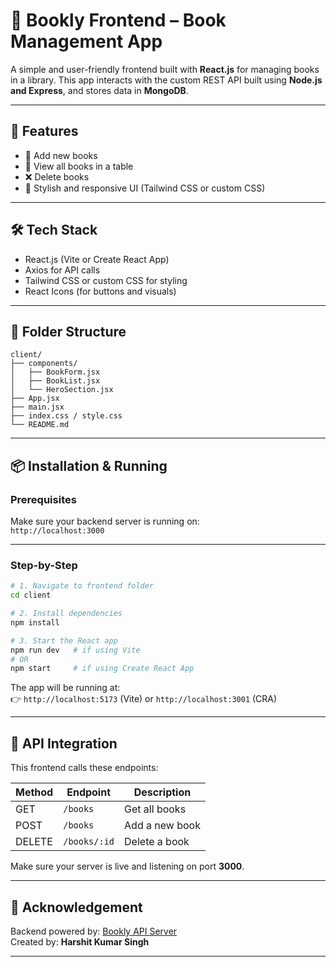 # 📘 Bookly Frontend – Book Management App

A simple and user-friendly frontend built with **React.js** for managing books in a library. This app interacts with the custom REST API built using **Node.js and Express**, and stores data in **MongoDB**.

---

## 🚀 Features

- 📖 Add new books
- 🧾 View all books in a table
- ❌ Delete books
- 🎨 Stylish and responsive UI (Tailwind CSS or custom CSS)

---

## 🛠 Tech Stack

- React.js (Vite or Create React App)
- Axios for API calls
- Tailwind CSS or custom CSS for styling
- React Icons (for buttons and visuals)

---

## 📁 Folder Structure

```
client/
├── components/
│   ├── BookForm.jsx
│   ├── BookList.jsx
│   └── HeroSection.jsx
├── App.jsx
├── main.jsx
├── index.css / style.css
└── README.md
```

---

## 📦 Installation & Running

### Prerequisites

Make sure your backend server is running on:  
`http://localhost:3000`

---

### Step-by-Step

```bash
# 1. Navigate to frontend folder
cd client

# 2. Install dependencies
npm install

# 3. Start the React app
npm run dev   # if using Vite
# OR
npm start     # if using Create React App
```

The app will be running at:  
👉 `http://localhost:5173` (Vite) or `http://localhost:3001` (CRA)

---

## 🔗 API Integration

This frontend calls these endpoints:

| Method | Endpoint              | Description          |
|--------|------------------------|----------------------|
| GET    | `/books`               | Get all books        |
| POST   | `/books`               | Add a new book       |
| DELETE | `/books/:id`           | Delete a book        |

Make sure your server is live and listening on port **3000**.

---

## 🙌 Acknowledgement

Backend powered by: [Bookly API Server](../server/README.md)  
Created by: **Harshit Kumar Singh**

---
